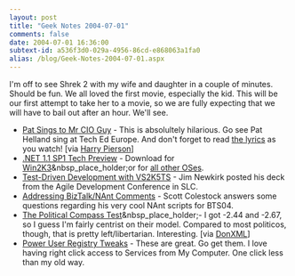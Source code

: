 ```yaml
---
layout: post
title: "Geek Notes 2004-07-01"
comments: false
date: 2004-07-01 16:36:00
subtext-id: a536f3d0-029a-4956-86cd-e868063a1fa0
alias: /blog/Geek-Notes-2004-07-01.aspx
---
```



I'm off to see Shrek 2 with my wife and daughter in a couple of minutes. Should be fun. We all loved the first movie, especially the kid. This will be our first attempt to take her to a movie, so we are fully expecting that we will have to bail out after an hour. We'll see.

  * [Pat Sings to Mr CIO Guy](http://channel9.msdn.com/ShowPost.aspx?PostID=11950) - This is absolultely hilarious. Go see Pat Helland sing at Tech Ed Europe. And don't forget to read [the lyrics](http://blogs.msdn.com/devhawk/articles/171123.aspx) as you watch! [via [Harry Pierson](http://devhawk.net/PermaLink.aspx?guid=a48566b7-fc87-401e-a725-766245704de4)]
  * [.NET 1.1 SP1 Tech Preview](http://scottwater.com/blog/archive/2004/07/01/oneDotoneTechPreviewServicePacks.aspx) - Download for [Win2K3](http://www.microsoft.com/downloads/details.aspx?familyid=da1c20ad-35ae-4cea-8451-730fcd603383&displaylang=en)&nbsp_place_holder;or for [all other OSes](http://www.microsoft.com/downloads/details.aspx?familyid=12721880-cb9f-4481-9610-987de96532e7&displaylang=en).
  * [Test-Driven Development with VS2K5TS](http://weblogs.asp.net/jamesnewkirk/archive/2004/07/01/170787.aspx) - Jim Newkirk posted his deck from the Agile Development Conference in SLC.
  * [Addressing BizTalk/NAnt Comments](http://www.traceofthought.net/PermaLink,guid,67b98ddc-95c3-48a0-bc0c-91adb95a381b.aspx) - Scott Colestock answers some questions regarding his very cool NAnt scripts for BTS04.
  * [The Political Compass Test](http://www.politicalcompass.org/)&nbsp_place_holder;- I got -2.44 and -2.67, so I guess I'm fairly centrist on their model. Compared to most politicos, though, that is pretty left/libertarian. Interesting. [via [DonXML](http://donxml.com/grokthis/archive/2004/06/29/879.aspx)]
  * [Power User Registry Tweaks](http://www.hanselman.com/blog/PermaLink.aspx?guid=e4786810-658a-4079-8723-05fad6b1c721) - These are great. Go get them. I love having right click access to Services from My Computer. One click less than my old way.
